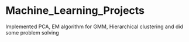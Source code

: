 # Machine_Learning_Projects
Implemented PCA,  EM algorithm for GMM, Hierarchical clustering and did some problem solving
